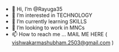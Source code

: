 - 👋 Hi, I’m @Rayuga35
- 👀 I’m interested in TECHNOLOGY
- 🌱 I’m currently learning SKILLS
- 💞️ I’m looking to work in MNCs
- 📫 How to reach me ... MAIL ME HERE ( vishwakarmashubham.2503@gmail.com )

<!---
Rayuga35/Rayuga35 is a ✨ special ✨ repository because its `README.md` (this file) appears on your GitHub profile.
You can click the Preview link to take a look at your changes.
--->
